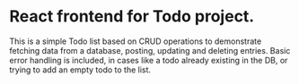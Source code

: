 # React frontend for Todo project.

This is a simple Todo list based on CRUD operations to demonstrate fetching data from a database, posting, updating and deleting entries.
Basic error handling is included, in cases like a todo already existing in the DB, or trying to add an empty todo to the list.
